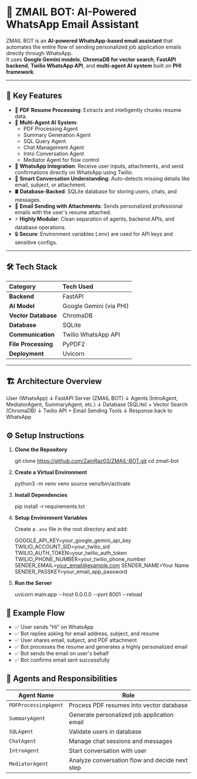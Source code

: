 # 🚀 ZMAIL BOT: AI-Powered WhatsApp Email Assistant

ZMAIL BOT is an **AI-powered WhatsApp-based email assistant** that automates the entire flow of sending personalized job application emails directly through WhatsApp.  
It uses **Google Gemini models**, **ChromaDB for vector search**, **FastAPI backend**, **Twilio WhatsApp API**, and **multi-agent AI system** built on **PHI framework**.

---

## 🌟 Key Features

- 📄 **PDF Resume Processing**: Extracts and intelligently chunks resume data.
- 🤖 **Multi-Agent AI System**:
  - PDF Processing Agent
  - Summary Generation Agent
  - SQL Query Agent
  - Chat Management Agent
  - Intro Conversation Agent
  - Mediator Agent for flow control
- 💬 **WhatsApp Integration**: Receive user inputs, attachments, and send confirmations directly on WhatsApp using Twilio.
- 🧠 **Smart Conversation Understanding**: Auto-detects missing details like email, subject, or attachment.
- 🛢️ **Database-Backed**: SQLite database for storing users, chats, and messages.
- 📧 **Email Sending with Attachments**: Sends personalized professional emails with the user's resume attached.
- ⚡ **Highly Modular**: Clean separation of agents, backend APIs, and database operations.
- 🔒 **Secure**: Environment variables (.env) are used for API keys and sensitive configs.

---

## 🛠️ Tech Stack

| Category            | Tech Used                   |
|:---------------------|:-----------------------------|
| **Backend**           | FastAPI |
| **AI Model**          | Google Gemini (via PHI) |
| **Vector Database**   | ChromaDB |
| **Database**          | SQLite |
| **Communication**     | Twilio WhatsApp API |
| **File Processing**   | PyPDF2 |
| **Deployment**        | Uvicorn |

---

## 🏗️ Architecture Overview


User (WhatsApp) 
    ↓
FastAPI Server (ZMAIL BOT)
    ↓
Agents (IntroAgent, MediatorAgent, SummaryAgent, etc.)
    ↓
Database (SQLite) + Vector Search (ChromaDB)
    ↓
Twilio API + Email Sending Tools
    ↓
Response back to WhatsApp



## ⚙️ Setup Instructions

1. **Clone the Repository**
   
   git clone https://github.com/ZainRaz03/ZMAIL-BOT.git
   cd zmail-bot
  

2. **Create a Virtual Environment**

   python3 -m venv venv
   source venv/bin/activate
   

3. **Install Dependencies**
   
   pip install -r requirements.txt
   

4. **Setup Environment Variables**

   Create a `.env` file in the root directory and add:
   
   GOOGLE_API_KEY=your_google_gemini_api_key
   TWILIO_ACCOUNT_SID=your_twilio_sid
   TWILIO_AUTH_TOKEN=your_twilio_auth_token
   TWILIO_PHONE_NUMBER=your_twilio_phone_number
   SENDER_EMAIL=your_email@example.com
   SENDER_NAME=Your Name
   SENDER_PASSKEY=your_email_app_password
  

5. **Run the Server**
   
   uvicorn main:app --host 0.0.0.0 --port 8001 --reload




## 📑 Example Flow

- ✅ User sends "Hi" on WhatsApp
- ✅ Bot replies asking for email address, subject, and resume
- ✅ User shares email, subject, and PDF attachment
- ✅ Bot processes the resume and generates a highly personalized email
- ✅ Bot sends the email on user's behalf
- ✅ Bot confirms email sent successfully



## 🧩 Agents and Responsibilities

| Agent Name           | Role |
|----------------------|-----|
| `PDFProcessingAgent`  | Process PDF resumes into vector database |
| `SummaryAgent`        | Generate personalized job application email |
| `SQLAgent`            | Validate users in database |
| `ChatAgent`           | Manage chat sessions and messages |
| `IntroAgent`          | Start conversation with user |
| `MediatorAgent`       | Analyze conversation flow and decide next step |




